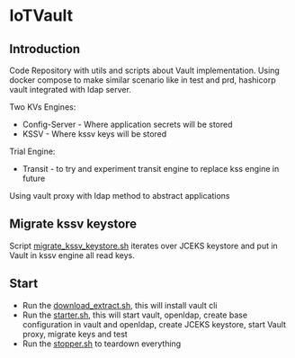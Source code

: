 # IoTVault



## Introduction

Code Repository with utils and scripts about Vault implementation. Using docker compose to make similar scenario like in test and prd, hashicorp vault integrated with ldap server.

Two KVs Engines:
* Config-Server - Where application secrets will be stored
* KSSV - Where kssv keys will be stored

Trial Engine:
* Transit - to try and experiment transit engine to replace kss engine in future

Using vault proxy with ldap method to abstract applications

## Migrate kssv keystore
Script [migrate_kssv_keystore.sh](utils/migrate_kssv_keystore.sh) iterates over JCEKS keystore and put in Vault in kssv engine all read keys.

## Start

- Run the [download_extract.sh](utils/download_extract.sh), this will install vault cli
- Run the [starter.sh](starter.sh), this will start vault, openldap, create base configuration in vault and openldap, create JCEKS keystore, start Vault proxy, migrate keys and test
- Run the [stopper.sh](stopper.sh) to teardown everything

